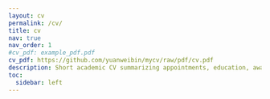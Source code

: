 ```yaml
---
layout: cv
permalink: /cv/
title: cv
nav: true
nav_order: 1
#cv_pdf: example_pdf.pdf
cv_pdf: https://github.com/yuanweibin/mycv/raw/pdf/cv.pdf
description: Short academic CV summarizing appointments, education, awards, publications, and skills.
toc:
  sidebar: left
---
```

